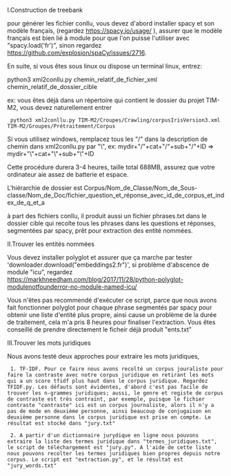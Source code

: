 
I.Construction de treebank

pour générer les fichier conllu, vous devez d'abord installer spacy et son modèle français, (regardez https://spacy.io/usage/ ), assurer que le modèle français est bien lié à module pour que l'on puisse l'utiliser avec "spacy.load('fr')", sinon regardez https://github.com/explosion/spaCy/issues/2716.

En suite, si vous êtes sous linux ou dispose un terminal linux, entrez:

python3 xml2conllu.py chemin_relatif_de_fichier_xml chemin_relatif_de_dossier_cible

ex:
     vous êtes déjà dans un répertoire qui contient le dossier du projet TIM-M2, vous devez naturellement entrer
	 
	 python3 xml2conllu.py TIM-M2/Croupes/Crawling/corpusIrisVersion3.xml TIM-M2/Groupes/Prétraitement/Corpus
	 
Si vous utilisez windows, remplacez tous les "/" dans la description de chemin dans xml2conllu.py par "\\", 
ex:
     mydir+"/"+cat+"/"+sub+"/"+ID => mydir+"\\"+cat+"\\"+sub+"\\"+ID

Cette procédure durera 3-4 heures, taille total 688MB, 
assurez que votre ordinateur aie assez de batterie et espace.

L'hiérarchie de dossier est 
Corpus/Nom_de_Classe/Nom_de_Sous-classe/Nom_de_Doc/fichier_question_et_réponse_avec_id_de_corpus_et_index_de_q_et_a 

à part des fichiers conllu, il produit aussi un fichier phrases.txt dans le dossier cible qui recolte tous les phrases dans les questions et réponses, segmentées par spacy, prêt pour extraction des entité nommées. 

II.Trouver les entités nommées

Vous devez installer polyglot et assurer que ça marche par tester 'downloader.download("embeddings2.fr")', si problème d'abscence de module "icu", regardez 
https://markhneedham.com/blog/2017/11/28/python-polyglot-modulenotfounderror-no-module-named-icu/	 

Vous n'êtes pas recommendé d'exécuter ce script, parce que nous avons fait fonctionner polyglot pour chaque phrase segmentés par spacy pour obtenir une liste d'entité plus propre, ainsi cause un problème de la durée de traitement, cela m'a pris 8 heures pour finaliser l'extraction. Vous êtes conseillé de prendre directement le ficheir déjà produit "ents.txt"

III.Trouver les mots juridiques

Nous avons testé deux approches pour extraire les mots juridiques, 

     1. TF-IDF. Pour ce faire nous avons recolté un corpus jouraliste pour faire la contraste avec notre corpus juridique en retirant les mots qui a un score tfidf plus haut dans le corpus juridique. Regardez TFIDF.py. Les défauts sont évidentes, d'abord c'est pas facile de trouver les n-grammes juridiques; aussi, le genre et registe de corpus de contraste est très contraint, par exemple, puisque le fichier contraste "contraste" ici est un corpus journaliste, alors il n'y a pas de mode en deuxième personne, ainsi beaucoup de conjugaison en deuxième personne dans le corpus juridique est prise en compte. Le résultat est stocké dans "jury.txt"

     2. A partir d'un dictionnaire jurydique en ligne nous pouvons extraire la liste des termes juridique dans "termes_juridiques.txt", le script de téléchargement est "jury.py". A l'aide de cette liste nous pouvons recolter les termes juridiques bien propres depuis notre corpus. Le script est "extraction.py", et le résultat est "jury_words.txt"   

	 